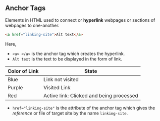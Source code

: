 ## Anchor Tags
Elements in HTML used to connect or **hyperlink** webpages or sections of webpages to one-another.  

```html
<a href="linking-site">Alt text</a>
```

Here, 
* `<a> </a>` is the anchor tag which creates the hyperlink.
* `Alt text` is the text to be displayed in the form of link.

| Color of Link | State |
|--|--|
| Blue | Link not visited |
| Purple | Visited Link |
| Red | Active link: Clicked and being processed |

* `href="linking-site"` is the attribute of the anchor tag which gives the *reference* or file of target site by the name `linking-site`.

